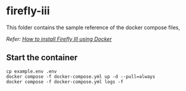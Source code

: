 # firefly-iii

This folder contains the sample reference of the docker compose files,

_Refer: [How to install Firefly III using Docker](https://docs.firefly-iii.org/how-to/firefly-iii/installation/docker/)_

## Start the container

```shell
cp example.env .env
docker compose -f docker-compose.yml up -d --pull=always
docker compose -f docker-compose.yml logs -f
```
